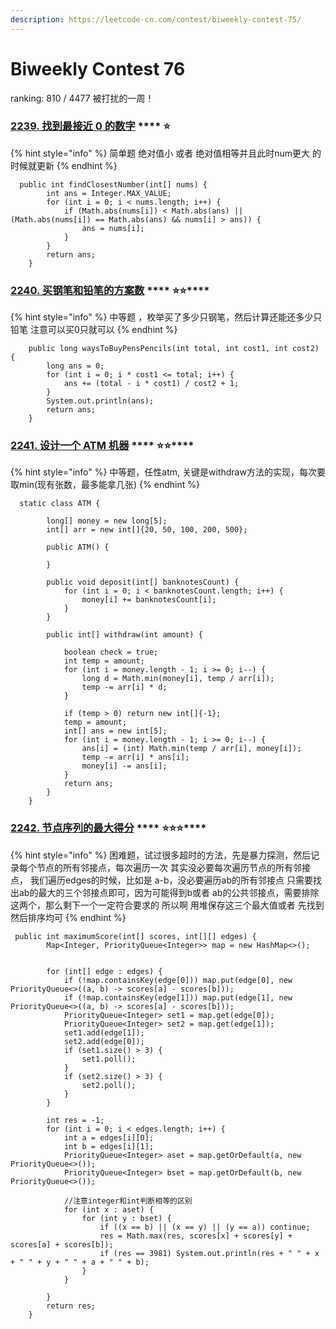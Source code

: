 ```yaml
---
description: https://leetcode-cn.com/contest/biweekly-contest-75/
---
```


# Biweekly Contest 76

ranking: 810 / 4477   被打扰的一周！

### [**2239. 找到最接近 0 的数字**](https://leetcode-cn.com/problems/find-closest-number-to-zero/) **** :star:

{% hint style="info" %}
简单题 绝对值小 或者 绝对值相等并且此时num更大 的时候就更新
{% endhint %}

```
  public int findClosestNumber(int[] nums) {
        int ans = Integer.MAX_VALUE;
        for (int i = 0; i < nums.length; i++) {
            if (Math.abs(nums[i]) < Math.abs(ans) || (Math.abs(nums[i]) == Math.abs(ans) && nums[i] > ans)) {
                ans = nums[i];
            }
        }
        return ans;
    }
```

### [**2240. 买钢笔和铅笔的方案数**](https://leetcode-cn.com/problems/number-of-ways-to-buy-pens-and-pencils/) **** :star::star:****

{% hint style="info" %}
中等题 ，枚举买了多少只钢笔，然后计算还能还多少只铅笔 注意可以买0只就可以
{% endhint %}

```
    public long waysToBuyPensPencils(int total, int cost1, int cost2) {
        long ans = 0;
        for (int i = 0; i * cost1 <= total; i++) {
            ans += (total - i * cost1) / cost2 + 1;
        }
        System.out.println(ans);
        return ans;
    }
```

### [**2241. 设计一个 ATM 机器**](https://leetcode-cn.com/problems/design-an-atm-machine/) **** :star::star:****

{% hint style="info" %}
中等题，任性atm, 关键是withdraw方法的实现，每次要取min(现有张数，最多能拿几张)
{% endhint %}

```
  static class ATM {

        long[] money = new long[5];
        int[] arr = new int[]{20, 50, 100, 200, 500};

        public ATM() {

        }

        public void deposit(int[] banknotesCount) {
            for (int i = 0; i < banknotesCount.length; i++) {
                money[i] += banknotesCount[i];
            }
        }

        public int[] withdraw(int amount) {

            boolean check = true;
            int temp = amount;
            for (int i = money.length - 1; i >= 0; i--) {
                long d = Math.min(money[i], temp / arr[i]);
                temp -= arr[i] * d;
            }

            if (temp > 0) return new int[]{-1};
            temp = amount;
            int[] ans = new int[5];
            for (int i = money.length - 1; i >= 0; i--) {
                ans[i] = (int) Math.min(temp / arr[i], money[i]);
                temp -= arr[i] * ans[i];
                money[i] -= ans[i];
            }
            return ans;
        }
    }
```

### [**2242. 节点序列的最大得分**](https://leetcode-cn.com/problems/maximum-score-of-a-node-sequence/) **** :star::star::star:****

{% hint style="info" %}
困难题，试过很多超时的方法，先是暴力探测，然后记录每个节点的所有邻接点，每次遍历一次 其实没必要每次遍历节点的所有邻接点， 我们遍历edges的时候，比如是 a-b，没必要遍历ab的所有邻接点 只需要找出ab的最大的三个邻接点即可，因为可能得到b或者 ab的公共邻接点，需要排除这两个，那么剩下一个一定符合要求的 所以啊 用堆保存这三个最大值或者 先找到然后排序均可
{% endhint %}

```
 public int maximumScore(int[] scores, int[][] edges) {
        Map<Integer, PriorityQueue<Integer>> map = new HashMap<>();


        for (int[] edge : edges) {
            if (!map.containsKey(edge[0])) map.put(edge[0], new PriorityQueue<>((a, b) -> scores[a] - scores[b]));
            if (!map.containsKey(edge[1])) map.put(edge[1], new PriorityQueue<>((a, b) -> scores[a] - scores[b]));
            PriorityQueue<Integer> set1 = map.get(edge[0]);
            PriorityQueue<Integer> set2 = map.get(edge[1]);
            set1.add(edge[1]);
            set2.add(edge[0]);
            if (set1.size() > 3) {
                set1.poll();
            }
            if (set2.size() > 3) {
                set2.poll();
            }
        }

        int res = -1;
        for (int i = 0; i < edges.length; i++) {
            int a = edges[i][0];
            int b = edges[i][1];
            PriorityQueue<Integer> aset = map.getOrDefault(a, new PriorityQueue<>());
            PriorityQueue<Integer> bset = map.getOrDefault(b, new PriorityQueue<>());

            //注意integer和int判断相等的区别
            for (int x : aset) {
                for (int y : bset) {
                    if ((x == b) || (x == y) || (y == a)) continue;
                    res = Math.max(res, scores[x] + scores[y] + scores[a] + scores[b]);
                    if (res == 3981) System.out.println(res + " " + x + " " + y + " " + a + " " + b);
                }
            }

        }
        return res;
    }

```
